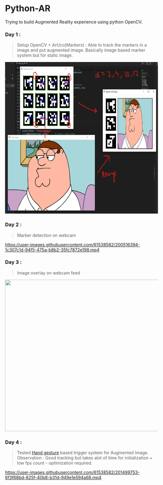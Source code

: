 # Python-AR
Trying to build Augmented Reality experience using python OpenCV.

### Day 1 : 
> Setup OpenCV + ArUco(Markers) : Able to track the markers in a image and put augmented image. Basically image based marker system but for static image. <br>
<img width=850 height=500 src = "Result/day1.png">

### Day 2 :
> Marker detection on webcam<br>

https://user-images.githubusercontent.com/61538582/200516394-1c307c1d-94f5-475a-b8b2-35fc7872e198.mp4

### Day 3 :
> Image overlay on webcam feed<br>
<img width=850 height=500 src = "Result/Day3.png">

### Day 4 :
> Tested [Hand gesture](https://google.github.io/mediapipe/solutions/hands.html) based trigger system for Augmented Image. <br> Observation : Good tracking but takes alot of time for initialization + low fps count - optimization required. 

https://user-images.githubusercontent.com/61538582/201499753-6f3f68bd-825f-40b8-b31d-949e1e594a68.mp4

